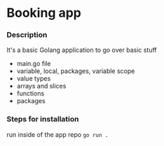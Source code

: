 # Booking app

### Description

It's a basic Golang application to go over basic stuff
- main.go file
- variable, local, packages, variable scope
- value types
- arrays and slices
- functions
- packages

### Steps for installation
run inside of the app repo `go run .`